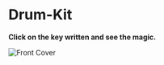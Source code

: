 # Drum-Kit

<b> Click on the key written and see the magic.</b>

![Front Cover](images/DrumKit_Cover.png)